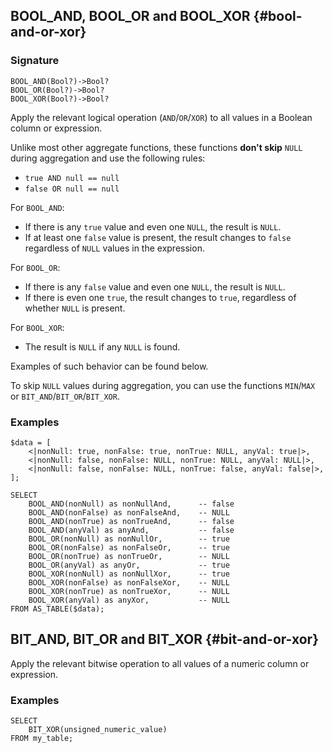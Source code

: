 ## BOOL_AND, BOOL_OR and BOOL_XOR {#bool-and-or-xor}

### Signature

```yql
BOOL_AND(Bool?)->Bool?
BOOL_OR(Bool?)->Bool?
BOOL_XOR(Bool?)->Bool?
```

Apply the relevant logical operation  (`AND`/`OR`/`XOR`) to all values in a Boolean column or expression.

Unlike most other aggregate functions, these functions **don't skip** `NULL` during aggregation and use the following rules:

- `true AND null == null`
- `false OR null == null`

For `BOOL_AND`:

- If there is any `true` value and even one `NULL`, the result is `NULL`.
- If at least one `false` value is present, the result changes to `false` regardless of `NULL` values in the expression.

For `BOOL_OR`:

- If there is any `false` value and even one `NULL`, the result is `NULL`.
- If there is even one `true`, the result changes to `true`, regardless of whether `NULL` is present.

For `BOOL_XOR`:

- The result is `NULL` if any `NULL` is found.

Examples of such behavior can be found below.

To skip `NULL` values during aggregation, you can use the functions `MIN`/`MAX` or `BIT_AND`/`BIT_OR`/`BIT_XOR`.

### Examples

```yql
$data = [
    <|nonNull: true, nonFalse: true, nonTrue: NULL, anyVal: true|>,
    <|nonNull: false, nonFalse: NULL, nonTrue: NULL, anyVal: NULL|>,
    <|nonNull: false, nonFalse: NULL, nonTrue: false, anyVal: false|>,
];

SELECT
    BOOL_AND(nonNull) as nonNullAnd,      -- false
    BOOL_AND(nonFalse) as nonFalseAnd,    -- NULL
    BOOL_AND(nonTrue) as nonTrueAnd,      -- false
    BOOL_AND(anyVal) as anyAnd,           -- false
    BOOL_OR(nonNull) as nonNullOr,        -- true
    BOOL_OR(nonFalse) as nonFalseOr,      -- true
    BOOL_OR(nonTrue) as nonTrueOr,        -- NULL
    BOOL_OR(anyVal) as anyOr,             -- true
    BOOL_XOR(nonNull) as nonNullXor,      -- true
    BOOL_XOR(nonFalse) as nonFalseXor,    -- NULL
    BOOL_XOR(nonTrue) as nonTrueXor,      -- NULL
    BOOL_XOR(anyVal) as anyXor,           -- NULL
FROM AS_TABLE($data);
```

## BIT_AND, BIT_OR and BIT_XOR {#bit-and-or-xor}

Apply the relevant bitwise operation to all values of a numeric column or expression.

### Examples

```yql
SELECT
    BIT_XOR(unsigned_numeric_value)
FROM my_table;
```


